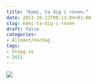 ```yaml
---
title: "Kemi, ta dig i röven."
date: 2011-10-22T00:11:04+01:00
slug: kemi-ta-dig-i-roven
draft: false
categories:
- Allmänt/Vardag
tags:
- blogg.se
- 2011
---
```

![](/assets/images/blogg.se/1237850-fuuuuuuuuuuuuuuu_171541475.gif)